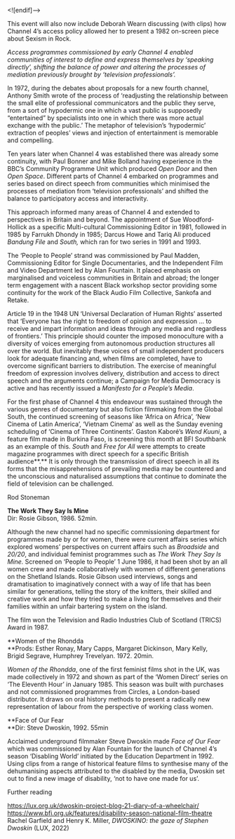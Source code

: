 <![endif]-->

This event will also now include Deborah Wearn discussing (with clips) how Channel 4’s access policy allowed her to present a 1982 on-screen piece about Sexism in Rock.

_Access programmes commissioned by early Channel 4 enabled communities of interest to define and express themselves by ‘speaking directly’, shifting the balance of power and altering the processes of mediation previously brought by ‘television professionals’._

In 1972, during the debates about proposals for a new fourth channel,  
Anthony Smith wrote of the process of ‘readjusting the relationship between the small elite of professional communicators and the public they serve, from a sort of hypodermic one in which a vast public is supposedly “entertained” by specialists into one in which there was more actual exchange with the public.’ The metaphor of television’s ‘hypodermic’ extraction of peoples’ views and injection of entertainment is memorable and compelling.

Ten years later when Channel 4 was established there was already some continuity, with Paul Bonner and Mike Bolland having experience in the BBC’s Community Programme Unit which produced _Open Door_ and then _Open Space_. Different parts of Channel 4 embarked on programmes and series based on direct speech from communities which minimised the processes of mediation from ‘television professionals’ and shifted the balance to participatory access and interactivity.

This approach informed many areas of Channel 4 and extended to perspectives in Britain and beyond. The appointment of Sue Woodford-Hollick as a specific Multi-cultural Commissioning Editor in 1981, followed in 1985 by Farrukh Dhondy in 1985; Darcus Howe and Tariq Ali produced _Bandung File_ and _South,_ which ran for two series in 1991 and 1993.

The ‘People to People’ strand was commissioned by Paul Madden, Commissioning Editor for Single Documentaries, and the Independent Film and Video Department led by Alan Fountain. It placed emphasis on marginalised and voiceless communities in Britain and abroad; the longer term engagement with a nascent Black workshop sector providing some continuity for the work of the Black Audio Film Collective, Sankofa and Retake.

Article 19 in the 1948 UN ‘Universal Declaration of Human Rights’ asserted that ‘Everyone has the right to freedom of opinion and expression … to receive and impart information and ideas through any media and regardless of frontiers.’ This principle should counter the imposed monoculture with a diversity of voices emerging from autonomous production structures all over the world. But inevitably these voices of small independent producers look for adequate financing and, when films are completed, have to overcome significant barriers to distribution. The exercise of meaningful freedom of expression involves delivery, distribution and access to direct speech and the arguments continue; a Campaign for Media Democracy is active and has recently issued a _Manifesto for a People’s Media_.

For the first phase of Channel 4 this endeavour was sustained through the various genres of documentary but also fiction filmmaking from the Global South, the continued screening of seasons like ‘Africa on Africa’, ‘New Cinema of Latin America’, ‘Vietnam Cinema’ as well as the Sunday evening scheduling of ‘Cinema of Three Continents’. Gaston Kaboré’s _Wend Kuuni_, a feature film made in Burkina Faso, is screening this month at BFI Southbank as an example of this. _South_ and _Free for All_ were attempts to create magazine programmes with direct speech for a specific British audience**.** It is only through the transmission of direct speech in all its forms that the misapprehensions of prevailing media may be countered and the unconscious and naturalised assumptions that continue to dominate the field of television can be challenged.

Rod Stoneman

**The Work They Say Is Mine**  
Dir: Rosie Gibson, 1986. 52min.

Although the new channel had no specific commissioning department for programmes made by or for women, there were current affairs series which explored womens’ perspectives on current affairs such as _Broadside_ and _20/20_, and individual feminist programmes such as _The Work They Say Is Mine._ Screened on ‘People to People’ 1 June 1986, it had been shot by an all women crew and made collaboratively with women of different generations on the Shetland Islands. Rosie Gibson used interviews, songs and dramatisation to imaginatively connect with a way of life that has been similar for generations, telling the story of the knitters, their skilled and creative work and how they tried to make a living for themselves and their families within an unfair bartering system on the island.

The film won the Television and Radio Industries Club of Scotland (TRICS) Award in 1987.

**Women of the Rhondda  
**Prods: Esther Ronay, Mary Capps, Margaret Dickinson,  Mary Kelly,  
Brigid Segrave, Humphrey Trevelyan. 1972. 20min.

_Women of the Rhondda_, one of the first feminist films shot in the UK, was made collectively in 1972 and shown as part of the ‘Women Direct’ series on ‘The Eleventh Hour’ in January 1985. This season was built with purchases and not commissioned programmes from Circles, a London-based distributor. It draws on oral history methods to present a radically new representation of labour from the perspective of working class women.

**Face of Our Fear  
**Dir: Steve Dwoskin, 1992. 55min

Acclaimed underground filmmaker Steve Dwoskin made _Face of Our Fear_ which was commissioned by Alan Fountain for the launch of Channel 4’s season ‘Disabling World’ initiated by the Education Department in 1992.  
Using clips from a range of historical feature films to synthesise many of the dehumanising aspects attributed to the disabled by the media, Dwoskin set out to find a new image of disability, ‘not to have one made for us’.

Further reading

https://lux.org.uk/dwoskin-project-blog-21-diary-of-a-wheelchair/  
https://www.bfi.org.uk/features/disability-season-national-film-theatre  
Rachel Garfield and Henry K. Miller, _DWOSKINO: the gaze of Stephen Dwoskin_ (LUX, 2022)

<!--stackedit_data:
eyJoaXN0b3J5IjpbMTkzMzAyNzAwN119
-->